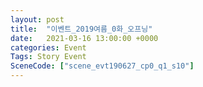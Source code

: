 ```yaml
---
layout: post
title:  "이벤트_2019여름_0화_오프닝"
date:   2021-03-16 13:00:00 +0000
categories: Event
Tags: Story Event
SceneCode: ["scene_evt190627_cp0_q1_s10"]
---
```

